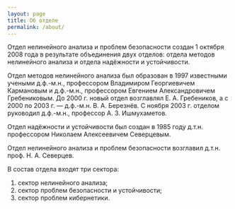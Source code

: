 ```yaml
---
layout: page
title: Об отделе 
permalink: /about/
---
```


Отдел нелинейного анализа и проблем безопасности создан 1 октября 2008 года в результате объединения двух отделов: отдела методов нелинейного анализа и отдела надёжности и устойчивости.

Отдел методов нелинейного анализа был образован в 1997 известными учеными д.ф.-м.н., профессором Владимиром Георгиевичем Кармановым и д.ф.-м.н., профессором Евгением Александровичем Гребениковым. До 2000 г. новый отдел возглавлял Е. А. Гребеников, а с 2000 по 2003 г. — д.ф.-м.н. В. А. Березнёв. С ноября 2003 г. отделом руководил д.ф.-м.н., профессор А. З. Ишмухаметов.

Отдел надёжности и устойчивости был создан в 1985 году д.т.н. профессором Николаем Алексеевичем Северцевым.

Отдел нелинейного анализа и проблем безопасности возглавил д.т.н. проф. Н. А. Северцев.

В состав отдела входят три сектора:

1. сектор нелинейного анализа;
2. сектор проблем безопасности и устойчивости;
3. сектор проблем кибернетики.
